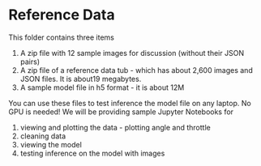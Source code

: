# Reference Data
This folder contains three items

1. A zip file with 12 sample images for discussion (without their JSON pairs)
2. A zip file of a reference data tub - which has about 2,600 images and JSON files.  It is about19 megabytes.
3. A sample model file in h5 format - it is about 12M

You can use these files to test inference the model file on any laptop.  No GPU is needed!
We will be providing sample Jupyter Notebooks for

1. viewing and plotting the data - plotting angle and throttle
1. cleaning data
1. viewing the model
1. testing inference on the model with images


